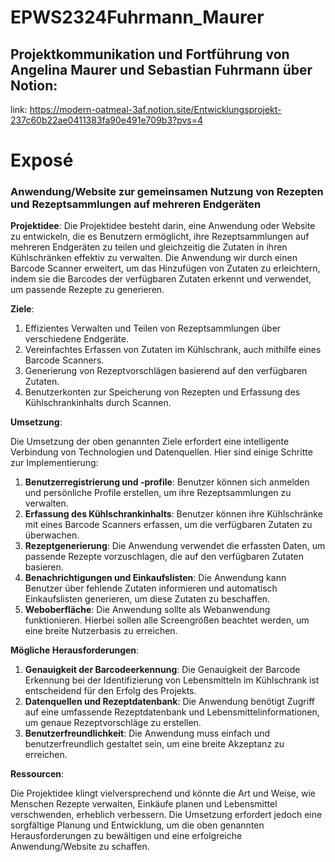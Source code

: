 # EPWS2324Fuhrmann_Maurer


## Projektkommunikation und Fortführung von Angelina Maurer und Sebastian Fuhrmann über Notion:

link: https://modern-oatmeal-3af.notion.site/Entwicklungsprojekt-237c60b22ae0411383fa90e491e709b3?pvs=4

# Exposé 
### **Anwendung/Website zur gemeinsamen Nutzung von Rezepten und Rezeptsammlungen auf mehreren Endgeräten** 

**Projektidee**:
Die Projektidee besteht darin, eine Anwendung oder Website zu entwickeln, die es Benutzern ermöglicht, ihre Rezeptsammlungen auf mehreren Endgeräten zu teilen und gleichzeitig die Zutaten in ihren Kühlschränken effektiv zu verwalten. Die Anwendung wir durch einen Barcode Scanner erweitert, um das Hinzufügen von Zutaten zu erleichtern, indem sie die Barcodes der  verfügbaren Zutaten erkennt und verwendet, um passende Rezepte zu generieren.

**Ziele**:

1. Effizientes Verwalten und Teilen von Rezeptsammlungen über verschiedene Endgeräte.
2. Vereinfachtes Erfassen von Zutaten im Kühlschrank, auch mithilfe eines Barcode Scanners.
3. Generierung von Rezeptvorschlägen basierend auf den verfügbaren Zutaten.
4. Benutzerkonten zur Speicherung von Rezepten und Erfassung des Kühlschrankinhalts durch Scannen.

**Umsetzung**:

Die Umsetzung der oben genannten Ziele erfordert eine intelligente Verbindung von Technologien und Datenquellen. Hier sind einige Schritte zur Implementierung:

1. **Benutzerregistrierung und -profile**: Benutzer können sich anmelden und persönliche Profile erstellen, um ihre Rezeptsammlungen zu verwalten.
2. **Erfassung des Kühlschrankinhalts**: Benutzer können ihre Kühlschränke mit eines Barcode Scanners erfassen, um die verfügbaren Zutaten zu überwachen. 
3. **Rezeptgenerierung**: Die Anwendung verwendet die erfassten Daten, um passende Rezepte vorzuschlagen, die auf den verfügbaren Zutaten basieren.
4. **Benachrichtigungen und Einkaufslisten**: Die Anwendung kann Benutzer über fehlende Zutaten informieren und automatisch Einkaufslisten generieren, um diese Zutaten zu beschaffen.
5. **Weboberfläche**: Die Anwendung sollte als Webanwendung funktionieren. Hierbei sollen alle Screengrößen beachtet werden, um eine breite Nutzerbasis zu erreichen.

**Mögliche Herausforderungen**:

1. **Genauigkeit der Barcodeerkennung**: Die Genauigkeit der Barcode Erkennung bei der Identifizierung von Lebensmitteln im Kühlschrank ist entscheidend für den Erfolg des Projekts.
2. **Datenquellen und Rezeptdatenbank**: Die Anwendung benötigt Zugriff auf eine umfassende Rezeptdatenbank und Lebensmittelinformationen, um genaue Rezeptvorschläge zu erstellen.
3. **Benutzerfreundlichkeit**: Die Anwendung muss einfach und benutzerfreundlich gestaltet sein, um eine breite Akzeptanz zu erreichen.

**Ressourcen**:

Die Projektidee klingt vielversprechend und könnte die Art und Weise, wie Menschen Rezepte verwalten, Einkäufe planen und Lebensmittel verschwenden, erheblich verbessern. Die Umsetzung erfordert jedoch eine sorgfältige Planung und Entwicklung, um die oben genannten Herausforderungen zu bewältigen und eine erfolgreiche Anwendung/Website zu schaffen.
